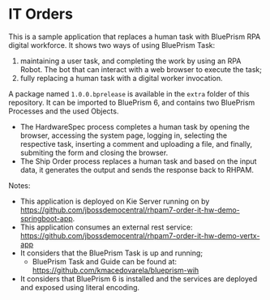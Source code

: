 IT Orders
=======

This is a sample application that replaces a human task with BluePrism RPA digital workforce. It shows two ways of using BluePrism Task:
1. maintaining a user task, and completing the work by using an RPA Robot. The bot that can interact with a web browser to execute the task;
2. fully replacing a human task with a digital worker invocation.

A package named `1.0.0.bprelease` is available in the `extra` folder of this repository. It can be imported to BluePrism 6, and contains two BluePrism Processes and the used Objects. 
- The HardwareSpec process completes a human task by opening the browser, accessing the system page, logging in, selecting the respective task, inserting a comment and uploading a file, and finally, submiting the form and closing the browser. 
- The Ship Order process replaces a human task and based on the input data, it generates the output and sends the response back to RHPAM. 

Notes: 
- This application is deployed on Kie Server running on by https://github.com/jbossdemocentral/rhpam7-order-it-hw-demo-springboot-app.
- This application consumes an external rest service: https://github.com/jbossdemocentral/rhpam7-order-it-hw-demo-vertx-app 	
- It considers that the BluePrism Task is up and running;
  - BluePrism Task and Guide can be found at: https://github.com/kmacedovarela/blueprism-wih
- It considers that BluePrism 6 is installed and the services are deployed and exposed using literal encoding.

